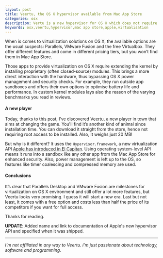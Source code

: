 ```yaml
---
layout: post
title: Veertu, the OS X hypervisor available from Mac App Store
categories: osx
description: Vertu is a new hypervisor for OS X which does not require root priviledges.
keywords: osx,veertu,hypervisor,mac app store,apple,virtualisation
---
```


When is comes to virtualization solutions on OS X, the available options are the usual suspects: Parallels, VMware Fusion and the free Virtualbox. They offer different features and come in different pricing tiers, but you won’t find them in Mac App Store.

Those apps to provide virtualization on OS X require extending the kernel by installing proprietary (often closed-source) modules. This brings a more direct interaction with the hardware, thus bypassing OS X power management and security checks. For example, they run outside app sandboxes and offers their own options to optimise battery life and performance. In custom kernel modules lays also the reason of the varying benchmarks you read in reviews.

#### A new player

Today, thanks to [this post](http://webeconoscenza.net/2016/01/10/son-tutti-open-con-lhardware-degli-altri/), I’ve discovered [Veertu](http://veertu.com/), a new player in town that aims at changing the game. You'll find it’s another kind of animal since installation time. You can download it straight from the store, hence not requiring root access to be installed. Also, It weighs just 20 MB!

But why is it different? It uses the `Hypervisor.framework`, a new virtualization API [Apple has introduced in El Capitan](https://developer.apple.com/library/mac/releasenotes/MacOSX/WhatsNewInOSX/Articles/MacOSX10_10.html). Using operating system-level API means it runs into a sandbox like any other app from the Mac App Store for enhanced security. Also, power management is left up to the OS, so features like timer coalescing and compressed memory are used.

#### Conclusions

It’s clear that Parallels Desktop and VMware Fusion are milestones for virtualization on OS X environment and still offer a lot more features, but Veertu looks very promising. I guess it will start a new era. Last but not least, it comes with a free option and costs less than half the price of its competitors if you want for full access. 

Thanks for reading.

**UPDATE**: Added name and link to documentation of Apple's new hypervisor API and specified when it was shipped.

---

*I’m not affiliated in any way to Veertu. I’m just passionate about technology, software and programming.*
